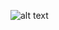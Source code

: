 ![alt text](https://www.visiativ-solutions.ch/wp-content/themes/maestro/library/images/visiativ_industry.png "Visiativ Logo")
